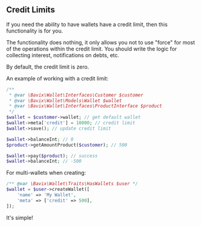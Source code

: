 ## Credit Limits

If you need the ability to have wallets have a credit limit, then this functionality is for you.

The functionality does nothing, it only allows you not to use "force" for most of the operations within the credit limit. You should write the logic for collecting interest, notifications on debts, etc.

By default, the credit limit is zero.

An example of working with a credit limit:
```php
/**
 * @var \Bavix\Wallet\Interfaces\Customer $customer
 * @var \Bavix\Wallet\Models\Wallet $wallet
 * @var \Bavix\Wallet\Interfaces\ProductInterface $product
 */
$wallet = $customer->wallet; // get default wallet
$wallet->meta['credit'] = 10000; // credit limit
$wallet->save(); // update credit limit

$wallet->balanceInt; // 0
$product->getAmountProduct($customer); // 500

$wallet->pay($product); // success
$wallet->balanceInt; // -500
```

For multi-wallets when creating:
```php
/** @var \Bavix\Wallet\Traits\HasWallets $user */
$wallet = $user->createWallet([
    'name' => 'My Wallet',
    'meta' => ['credit' => 500],
]);
```

It's simple!
